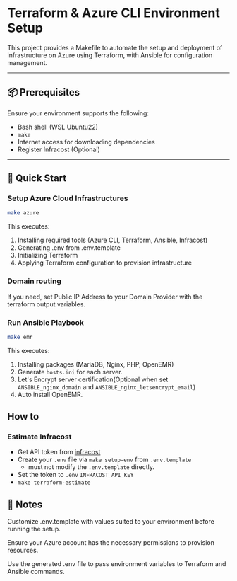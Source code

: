 # Terraform & Azure CLI Environment Setup

This project provides a Makefile to automate the setup and deployment of infrastructure on Azure using Terraform, with Ansible for configuration management.

---

## 📦 Prerequisites

Ensure your environment supports the following:

- Bash shell (WSL Ubuntu22)
- `make`
- Internet access for downloading dependencies
- Register Infracost (Optional)

---

## 🚀 Quick Start

### Setup Azure Cloud Infrastructures

```sh
make azure
```

This executes:

1. Installing required tools (Azure CLI, Terraform, Ansible, Infracost)
2. Generating .env from .env.template
3. Initializing Terraform
4. Applying Terraform configuration to provision infrastructure

### Domain routing

If you need, set Public IP Address to your Domain Provider with the terraform output variables.


### Run Ansible Playbook

```sh
make emr
```

This executes:

1. Installing packages (MariaDB, Nginx, PHP, OpenEMR)
2. Generate `hosts.ini` for each server.
3. Let's Encrypt server certification(Optional when set `ANSIBLE_nginx_domain` and `ANSIBLE_nginx_letsencrypt_email`)
4. Auto install OpenEMR.


## How to

### Estimate Infracost

- Get API token from [infracost](https://www.infracost.io/) 
- Create your `.env` file via `make setup-env` from `.env.template`
  - must not modify the `.env.template` directly.
- Set the token to `.env` `INFRACOST_API_KEY`
- `make terraform-estimate`


## 📝 Notes

Customize .env.template with values suited to your environment before running the setup.

Ensure your Azure account has the necessary permissions to provision resources.

Use the generated .env file to pass environment variables to Terraform and Ansible commands.

